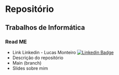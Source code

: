 # Repositório

## Trabalhos de Informática

### Read ME
- Link Linkedin - Lucas Monteiro  [![Linkedin Badge](https://img.shields.io/badge/Linkedin-blue?style=flat-square&logo=Linkedin&logoColor=white)](https://www.linkedin.com/in/lucas-monteiro-07a519217)
- Descrição do repositório
- Main (branch)
- Slides sobre mim
